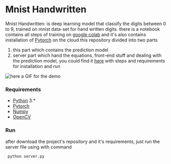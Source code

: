 # Mnist Handwritten 

Mnist Handwritten: is deep learning model that classify the digits between 0  to 9, trained on mnist data-set for hand written digits.
there is a notebook contains all steps of training on [google colab](https://colab.research.google.com/) and it's also contains installation of [Pytorch](https://pytorch.org/) on the cloud 
this repository divided into two parts

1. this part which contains the prediction model 
2. server part which hand the equations, front-end stuff and dealing with the prediction model, you could find it [here](https://github.com/xayden/mnist-client#minst-client) with steps and 
requirements for installation and run

![here a GIF for the demo ](https://github.com/Moado/Mnist-Handwritten/blob/master/images/demo.gif)

### **Requirements**
* [Python](https://www.python.org/) 3.* 
* [Pytorch](https://pytorch.org/) 
* [Numpy](http://www.numpy.org/)
* [OpenCV](https://opencv.org/)



### **Run**
after download the project's repository and it's requirements, just run the server file using with command 

` python server.py`


